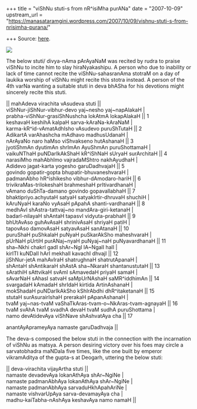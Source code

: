 +++
title = "viShNu stuti-s from nR^isiMha purANa"
date = "2007-10-09"
upstream_url = "https://manasataramgini.wordpress.com/2007/10/09/vishnu-stuti-s-from-nrisimha-purana/"

+++
Source: [here](https://manasataramgini.wordpress.com/2007/10/09/vishnu-stuti-s-from-nrisimha-purana/).



[![](https://i2.wp.com/bp1.blogger.com/_ZhvcTTaaD_4/RwxhMMEvi5I/AAAAAAAAAPU/XjcdNMSRT7o/s320/nArAyaNa.jpg)](http://bp1.blogger.com/_ZhvcTTaaD_4/RwxhMMEvi5I/AAAAAAAAAPU/XjcdNMSRT7o/s1600-h/nArAyaNa.jpg)

The below stuti/ divya-nAma pArAyaNaM was recited by rudra to praise
viShNu to incite him to slay hiraNyakashipu. A person who due to
inability or lack of time cannot recite the viShNu-sahasranAma stotraM
on a day of laukika worship of viShNu might recite this stotra instead.
A person of the 4th varNa wanting a suitable stuti in deva bhASha for
his devotions might sincerely recite this stuti.

\|\| mahAdeva virachita vAsudeva stuti \|\|  
viShNur-jiShNur-vibhur-devo yaj\~nesho yaj\~napAlakaH \|  
prabha-viShNur-grasiShNushcha lokAtmA lokapAlakaH \|\| 1  
keshavaH keshihA kalpaH sarva-kAraNa-kAraNaM \|  
karma-kR^id-vAmatAdhIsho vAsudevo puruShTutaH \|\| 2  
AdikartA varAhashcha mAdhavo madhusUdanaH \|  
nArAyaNo naro haMso viShvakseno hutAshanaH \|\| 3  
jyotiShmAn dyutimAn shrImAn AyuShmAn puruShottamaH \|  
vaikuNThaH puNDarIkAkShaH kR^iShNaH sUryaH surArchitaH \|\| 4  
narasiMho mahAbhImo vajradaMShtro nakhAyudhaH \|  
Adidevo jagat-karta yogesho garuDadhvajaH \|\| 5  
govindo gopatir-gopta bhupatir-bhuvaneshvaraH \|  
padmanAbho hR^ishikesho vibhur-dAmodaro-hariH \|\| 6  
trivikraMas-trilokeshaH brahmeshaH prItivardhanaH \|  
vAmano duShTa-damano govindo gopavallabhaH \|\| 7  
bhaktipriyo.achyutaH satyaH satyakIrtir-dhruvaH shuchiH \|  
kAruNyaH karaNo vyAsaH pApahA shanti-vardhanaH \|\| 8  
medhAvI shAstra-tattvaj\~no mandAra-giri-ketanaH \|  
badarI-nilayaH shAntaH tapasvI vidyuta-prabhaH \|\| 9  
bhUtAvAso guhAvAsaH shrinivAsaH shriyaH patiH \|  
tapovAso damovAsaH satyavAsaH sanAtanaH \|\| 10  
puruShaH puShkalaH puNyaH puSkarAkSho maheshvaraH \|  
pUrNaH pUrtiH purANaj\~nyaH puNyaj\~naH puNyavardhanaH \|\| 11  
sha\~Nkhi chakrI gadI shAr\~NgI lA\~NgalI halI \|  
kirITI kuNDalI hArI mekhalI kavachI dhvajI \|\| 12  
jiShNur-jetA mahAvIraH shatrughnaH shatrutApanaH \|  
shAntaH shAntikaraH shAstA sha\~NkaraH shantanustutaH \|\| 13  
sArathiH sAttvikaH svAmI sAmavedaH priyaH samaH \|  
sAvarNaH sAhasI satvaH saMpUrNAshaH saMR^iddhimAn \|\| 14  
svargadaH kAmadaH shrIdaH kirtida ArtinAshanaH \|  
mokShadaH puNDarIkAkSho kShIrAbdhi dhR^itaketanaH \|\| 15  
stutaH surAsurairIshaH prerakaH pApanAshanaH \|  
tvaM yaj\~nas-tvaM vaShaTkAras-tvam-o\~NkAras-tvam-agnayaH \|\| 16  
tvaM svAhA tvaM svadhA devaH tvaM sudhA puruShottama \|  
namo devAtidevAya viShNave shAshvatAya cha \|\| 17

anantAyAprameyAya namaste garuDadhvaja \|\|

The deva-s composed the below stuti in the connection with the
incarnation of viShNu as matsya. A person desiring victory over his foes
may circle a sarvatobhadra maNDala five times, like the one built by
emperor vikramAditya of the gupta-s at Deogarh, uttering the below
stuti:

\|\| deva-virachita vijayArtha stuti \|\|  
namaste devadevAya lokanAthAya shAr\~NgiNe \|  
namaste padmanAbhAya lokanAthAya shAr\~NgiNe \|  
namaste padmanAbhAya sarvaduHkhApahAriNe \|  
namaste vishvarUpAya sarva-devamayAya cha \|  
madhu-kaiTabha-nAshAya keshavAya namo namaH \|\|

